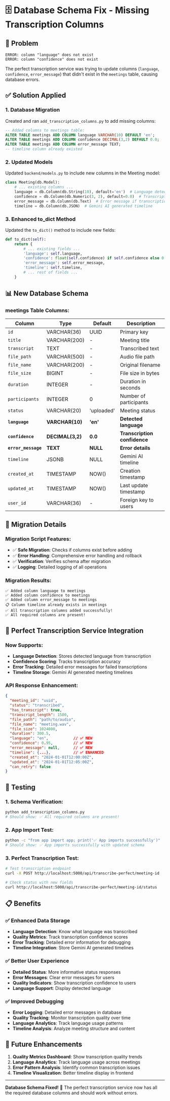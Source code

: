 # 🗄️ Database Schema Fix - Missing Transcription Columns

## 🚨 **Problem**
```
ERROR: column "language" does not exist
ERROR: column "confidence" does not exist
```

The perfect transcription service was trying to update columns (`language`, `confidence`, `error_message`) that didn't exist in the `meetings` table, causing database errors.

## ✅ **Solution Applied**

### **1. Database Migration**
Created and ran `add_transcription_columns.py` to add missing columns:

```sql
-- Added columns to meetings table:
ALTER TABLE meetings ADD COLUMN language VARCHAR(10) DEFAULT 'en';
ALTER TABLE meetings ADD COLUMN confidence DECIMAL(3,2) DEFAULT 0.0;
ALTER TABLE meetings ADD COLUMN error_message TEXT;
-- timeline column already existed
```

### **2. Updated Models**
Updated `backend/models.py` to include new columns in the Meeting model:

```python
class Meeting(db.Model):
    # ... existing columns ...
    language = db.Column(db.String(10), default='en')  # Language detected from transcription
    confidence = db.Column(db.Numeric(3, 2), default=0.0)  # Transcription confidence score
    error_message = db.Column(db.Text)  # Error message if transcription fails
    timeline = db.Column(db.JSON)  # Gemini AI generated timeline
```

### **3. Enhanced to_dict Method**
Updated the `to_dict()` method to include new fields:

```python
def to_dict(self):
    return {
        # ... existing fields ...
        'language': self.language,
        'confidence': float(self.confidence) if self.confidence else 0.0,
        'error_message': self.error_message,
        'timeline': self.timeline,
        # ... rest of fields ...
    }
```

## 📊 **New Database Schema**

### **meetings Table Columns:**
| Column | Type | Default | Description |
|--------|------|---------|-------------|
| `id` | VARCHAR(36) | UUID | Primary key |
| `title` | VARCHAR(200) | - | Meeting title |
| `transcript` | TEXT | - | Transcribed text |
| `file_path` | VARCHAR(500) | - | Audio file path |
| `file_name` | VARCHAR(200) | - | Original filename |
| `file_size` | BIGINT | - | File size in bytes |
| `duration` | INTEGER | - | Duration in seconds |
| `participants` | INTEGER | 0 | Number of participants |
| `status` | VARCHAR(20) | 'uploaded' | Meeting status |
| **`language`** | **VARCHAR(10)** | **'en'** | **Detected language** |
| **`confidence`** | **DECIMAL(3,2)** | **0.0** | **Transcription confidence** |
| **`error_message`** | **TEXT** | **NULL** | **Error details** |
| `timeline` | JSONB | NULL | Gemini AI timeline |
| `created_at` | TIMESTAMP | NOW() | Creation timestamp |
| `updated_at` | TIMESTAMP | NOW() | Last update timestamp |
| `user_id` | VARCHAR(36) | - | Foreign key to users |

## 🔧 **Migration Details**

### **Migration Script Features:**
- ✅ **Safe Migration**: Checks if columns exist before adding
- ✅ **Error Handling**: Comprehensive error handling and rollback
- ✅ **Verification**: Verifies schema after migration
- ✅ **Logging**: Detailed logging of all operations

### **Migration Results:**
```
✅ Added column language to meetings
✅ Added column confidence to meetings  
✅ Added column error_message to meetings
📋 Column timeline already exists in meetings
✅ All transcription columns added successfully!
✅ All required columns are present!
```

## 🚀 **Perfect Transcription Service Integration**

### **Now Supports:**
- **Language Detection**: Stores detected language from transcription
- **Confidence Scoring**: Tracks transcription accuracy
- **Error Tracking**: Detailed error messages for failed transcriptions
- **Timeline Storage**: Gemini AI generated meeting timelines

### **API Response Enhancement:**
```json
{
  "meeting_id": "uuid",
  "status": "transcribed",
  "has_transcript": true,
  "transcript_length": 1500,
  "file_path": "path/to/audio",
  "file_name": "meeting.wav",
  "file_size": 1024000,
  "duration": 300.5,
  "language": "en",           // ✅ NEW
  "confidence": 0.95,         // ✅ NEW
  "error_message": null,      // ✅ NEW
  "timeline": {...},          // ✅ ENHANCED
  "created_at": "2024-01-01T12:00:00Z",
  "updated_at": "2024-01-01T12:05:00Z",
  "can_retry": false
}
```

## 🧪 **Testing**

### **1. Schema Verification:**
```bash
python add_transcription_columns.py
# Should show: ✅ All required columns are present!
```

### **2. App Import Test:**
```bash
python -c "from app import app; print('✅ App imports successfully')"
# Should show: ✅ App imports successfully with updated schema
```

### **3. Perfect Transcription Test:**
```bash
# Test transcription endpoint
curl -X POST http://localhost:5000/api/transcribe-perfect/meeting-id

# Check status with new fields
curl http://localhost:5000/api/transcribe-perfect/meeting-id/status
```

## 📋 **Benefits**

### **✅ Enhanced Data Storage**
- **Language Detection**: Know what language was transcribed
- **Quality Metrics**: Track transcription confidence scores
- **Error Tracking**: Detailed error information for debugging
- **Timeline Integration**: Store Gemini AI generated timelines

### **✅ Better User Experience**
- **Detailed Status**: More informative status responses
- **Error Messages**: Clear error messages for users
- **Quality Indicators**: Show transcription confidence to users
- **Language Support**: Display detected language

### **✅ Improved Debugging**
- **Error Logging**: Detailed error messages in database
- **Quality Tracking**: Monitor transcription quality over time
- **Language Analytics**: Track language usage patterns
- **Timeline Analysis**: Analyze meeting structure and content

## 🔮 **Future Enhancements**

1. **Quality Metrics Dashboard**: Show transcription quality trends
2. **Language Analytics**: Track language usage across meetings
3. **Error Pattern Analysis**: Identify common transcription issues
4. **Timeline Visualization**: Better timeline display in frontend

---

**Database Schema Fixed!** 🎉 The perfect transcription service now has all the required database columns and should work without errors.
